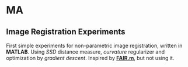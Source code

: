 # MA

## Image Registration Experiments
First simple experiments for non-parametric image registration, written in **MATLAB**. Using *SSD* distance measure, *curvature* regularizer and optimization by *gradient descent*. Inspired by [**FAIR.m**](https://github.com/C4IR/FAIR.m), but not using it.
